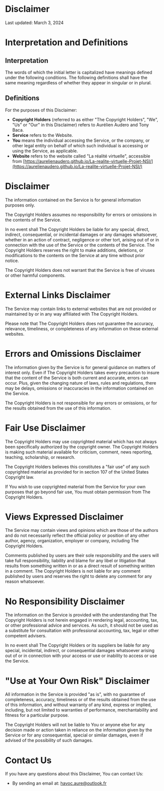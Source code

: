 # Disclaimer

Last updated: March 3, 2024

# Interpretation and Definitions

## Interpretation

The words of which the initial letter is capitalized have meanings defined under the following conditions.
The following definitions shall have the same meaning regardless of whether they appear in singular or in plural.

## Definitions

For the purposes of this Disclaimer:

- __Copyright Holders__ (referred to as either "The Copyright Holders", "We", "Us" or "Our" in this Disclaimer) refers to Aurélien Audero and Tony Baca.
- __Service__ refers to the Website.
- __You__ means the individual accessing the Service, or the company, or other legal entity on behalf of which such individual is accessing or using the Service, as applicable.
- __Website__ refers to the website called "La réalité virtuelle", accessible from [https://aurelienaudero.github.io/La-realite-virtuelle-Projet-NSI/](https://aurelienaudero.github.io/La-realite-virtuelle-Projet-NSI/)

# Disclaimer

The information contained on the Service is for general information purposes only.

The Copyright Holders assumes no responsibility for errors or omissions in the contents of the Service.

In no event shall The Copyright Holders be liable for any special, direct, indirect, consequential, or incidental damages or any damages whatsoever, whether in an action of contract, negligence or other tort, arising out of or in connection with the use of the Service or the contents of the Service. The Copyright Holders reserves the right to make additions, deletions, or modifications to the contents on the Service at any time without prior notice.

The Copyright Holders does not warrant that the Service is free of viruses or other harmful components.

# External Links Disclaimer

The Service may contain links to external websites that are not provided or maintained by or in any way affiliated with The Copyright Holders.

Please note that The Copyright Holders does not guarantee the accuracy, relevance, timeliness, or completeness of any information on these external websites.

# Errors and Omissions Disclaimer

The information given by the Service is for general guidance on matters of interest only. Even if The Copyright Holders takes every precaution to insure that the content of the Service is both current and accurate, errors can occur. Plus, given the changing nature of laws, rules and regulations, there may be delays, omissions or inaccuracies in the information contained on the Service.

The Copyright Holders is not responsible for any errors or omissions, or for the results obtained from the use of this information.

# Fair Use Disclaimer

The Copyright Holders may use copyrighted material which has not always been specifically authorized by the copyright owner. The Copyright Holders is making such material available for criticism, comment, news reporting, teaching, scholarship, or research.

The Copyright Holders believes this constitutes a "fair use" of any such copyrighted material as provided for in section 107 of the United States Copyright law.

If You wish to use copyrighted material from the Service for your own purposes that go beyond fair use, You must obtain permission from The Copyright Holders.

# Views Expressed Disclaimer

The Service may contain views and opinions which are those of the authors and do not necessarily reflect the official policy or position of any other author, agency, organization, employer or company, including The Copyright Holders.

Comments published by users are their sole responsibility and the users will take full responsibility, liability and blame for any libel or litigation that results from something written in or as a direct result of something written in a comment. The Copyright Holders is not liable for any comment published by users and reserves the right to delete any comment for any reason whatsoever.

# No Responsibility Disclaimer

The information on the Service is provided with the understanding that The Copyright Holders is not herein engaged in rendering legal, accounting, tax, or other professional advice and services. As such, it should not be used as a substitute for consultation with professional accounting, tax, legal or other competent advisers.

In no event shall The Copyright Holders or its suppliers be liable for any special, incidental, indirect, or consequential damages whatsoever arising out of or in connection with your access or use or inability to access or use the Service.

# "Use at Your Own Risk" Disclaimer

All information in the Service is provided "as is", with no guarantee of completeness, accuracy, timeliness or of the results obtained from the use of this information, and without warranty of any kind, express or implied, including, but not limited to warranties of performance, merchantability and fitness for a particular purpose.

The Copyright Holders will not be liable to You or anyone else for any decision made or action taken in reliance on the information given by the Service or for any consequential, special or similar damages, even if advised of the possibility of such damages.

# Contact Us

If you have any questions about this Disclaimer, You can contact Us:
- By sending an email at: havoc.aure@outlook.fr
